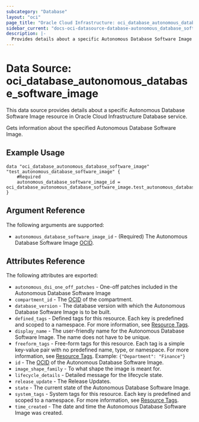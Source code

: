```yaml
---
subcategory: "Database"
layout: "oci"
page_title: "Oracle Cloud Infrastructure: oci_database_autonomous_database_software_image"
sidebar_current: "docs-oci-datasource-database-autonomous_database_software_image"
description: |-
  Provides details about a specific Autonomous Database Software Image in Oracle Cloud Infrastructure Database service
---
```


# Data Source: oci_database_autonomous_database_software_image
This data source provides details about a specific Autonomous Database Software Image resource in Oracle Cloud Infrastructure Database service.

Gets information about the specified Autonomous Database Software Image.

## Example Usage

```hcl
data "oci_database_autonomous_database_software_image" "test_autonomous_database_software_image" {
	#Required
	autonomous_database_software_image_id = oci_database_autonomous_database_software_image.test_autonomous_database_software_image.id
}
```

## Argument Reference

The following arguments are supported:

* `autonomous_database_software_image_id` - (Required) The Autonomous Database Software Image [OCID](https://docs.cloud.oracle.com/iaas/Content/General/Concepts/identifiers.htm).


## Attributes Reference

The following attributes are exported:

* `autonomous_dsi_one_off_patches` - One-off patches included in the Autonomous Database Software Image
* `compartment_id` - The [OCID](https://docs.cloud.oracle.com/iaas/Content/General/Concepts/identifiers.htm) of the compartment.
* `database_version` - The database version with which the Autonomous Database Software Image is to be built.
* `defined_tags` - Defined tags for this resource. Each key is predefined and scoped to a namespace. For more information, see [Resource Tags](https://docs.cloud.oracle.com/iaas/Content/General/Concepts/resourcetags.htm). 
* `display_name` - The user-friendly name for the Autonomous Database Software Image. The name does not have to be unique.
* `freeform_tags` - Free-form tags for this resource. Each tag is a simple key-value pair with no predefined name, type, or namespace. For more information, see [Resource Tags](https://docs.cloud.oracle.com/iaas/Content/General/Concepts/resourcetags.htm).  Example: `{"Department": "Finance"}` 
* `id` - The [OCID](https://docs.cloud.oracle.com/iaas/Content/General/Concepts/identifiers.htm) of the Autonomous Database Software Image.
* `image_shape_family` - To what shape the image is meant for.
* `lifecycle_details` - Detailed message for the lifecycle state.
* `release_update` - The Release Updates.
* `state` - The current state of the Autonomous Database Software Image.
* `system_tags` - System tags for this resource. Each key is predefined and scoped to a namespace. For more information, see [Resource Tags](https://docs.cloud.oracle.com/iaas/Content/General/Concepts/resourcetags.htm). 
* `time_created` - The date and time the Autonomous Database Software Image was created.

